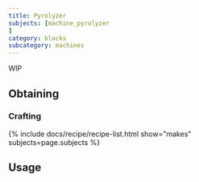 ```yaml
---
title: Pyrolyzer
subjects: [machine_pyrolyzer
]
category: blocks
subcategory: machines
---
```


WIP

Obtaining
---------

### Crafting
{% include docs/recipe/recipe-list.html show="makes" subjects=page.subjects %}

Usage
-----
